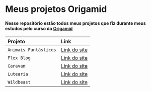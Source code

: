 # Meus projetos Origamid

#### Nesse repositório estão todos meus projetos que fiz durante meus estudos pelo curso da [Origamid](https://www.origamid.com/)
 

| Projeto    | Link |   
| :--------- | :----| 
| `Animais Fantásticos` | [Link do site](https://matheusgiove.github.io/projects/animais-fant%C3%A1sticos/)|
| `Flex Blog` | [Link do site](https://matheusgiove.github.io/projects/flex-blog/)|
| `Caravan` | [Link do site](https://matheusgiove.github.io/projects/caravan/)|
| `Lutearia` | [Link do site](https://matheusgiove.github.io/projects/lutearia/)|
| `Wildbeast` | [Link do site](https://matheusgiove.github.io/projects/wildbeast/)|
